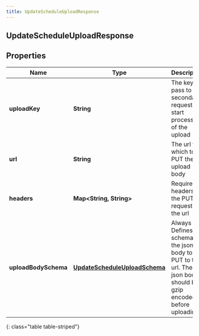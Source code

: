 ```yaml
---
title: UpdateScheduleUploadResponse
---
```

## UpdateScheduleUploadResponse


## Properties

| Name | Type | Description | Notes |
| ------------ | ------------- | ------------- | ------------- |
| **uploadKey** | <!----><!---->**String**<!----> | The key to pass to the secondary request to start processing of the upload |  [optional] |
| **url** | <!----><!---->**String**<!----> | The url to which to PUT the upload body |  [optional] |
| **headers** | <!----><!---->**Map&lt;String, String&gt;**<!----> | Required headers for the PUT request to the url |  [optional] |
| **uploadBodySchema** | <!----><!---->[**UpdateScheduleUploadSchema**](UpdateScheduleUploadSchema.html)<!----> | Always null. Defines the schema of the json body to be PUT to the url. The json body should be gzip encoded before uploading |  [optional] |
{: class="table table-striped"}



